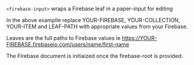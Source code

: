 `<firebase-input>` wraps a Firebase leaf in a paper-input for editing



  <template is="dom-repeat" items="{{leaves}}" as="leaf">
    <firebase-input firebase-root="https://YOUR-FIREBASE.firebaseio.com/YOUR-COLLECTION/YOUR-ITEM/LEAF-PATH" label="leaf"></firebase-input>
  </template>



In the above examplle replace YOUR-FIREBASE, YOUR-COLLECTION, YOUR-ITEM and LEAF-PATH with appropriate values from your Firebase.

Leaves are the full paths to Firebase values ie https://YOUR-FIREBASE.firebaseio.com/users/name/first-name

The Firebase document is initiaized once the firebase-root is provided.
